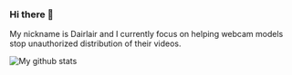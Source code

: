 ### Hi there 👋

My nickname is Dairlair and I currently focus on helping webcam models stop unauthorized distribution of their videos.



![My github stats](https://github-readme-stats.vercel.app/api?username=mchmarny&show_icons=true)

<!--
**dairlair/dairlair** is a ✨ _special_ ✨ repository because its `README.md` (this file) appears on your GitHub profile.

Here are some ideas to get you started:

- 🔭 I’m currently working on ...
- 🌱 I’m currently learning ...
- 👯 I’m looking to collaborate on ...
- 🤔 I’m looking for help with ...
- 💬 Ask me about ...
- 📫 How to reach me: ...
- 😄 Pronouns: ...
- ⚡ Fun fact: ...
-->
